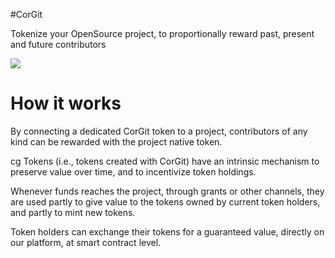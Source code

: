 #CorGit

Tokenize your OpenSource project, to proportionally reward past, present and future contributors

<img src="https://user-images.githubusercontent.com/12898752/198858642-94ede3c0-7bc9-4aa2-85f7-ea36052efc2d.png"/>


# How it works

By connecting a dedicated CorGit token to a project, contributors of any kind can be rewarded with the project native token.

cg Tokens (i.e., tokens created with CorGit) have an intrinsic mechanism to preserve value over time, and to incentivize token holdings.

Whenever funds reaches the project, through grants or other channels, they are used partly to give value
to the tokens owned by current token holders, and partly to mint new tokens.

Token holders can exchange their tokens for a guaranteed value, directly on our platform, at smart contract level.
